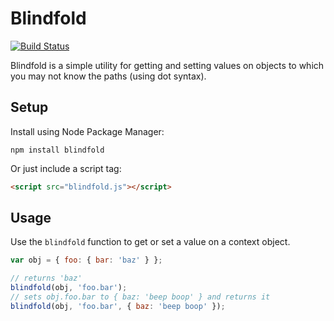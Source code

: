 Blindfold
=========

[![Build Status](https://travis-ci.org/gordonwritescode/blindfold.svg)](https://travis-ci.org/gordonwritescode/blindfold)

Blindfold is a simple utility for getting and setting values on objects to
which you may not know the paths (using dot syntax).

## Setup

Install using Node Package Manager:

```
npm install blindfold
```

Or just include a script tag:

```html
<script src="blindfold.js"></script>
```

## Usage

Use the `blindfold` function to get or set a value on a context object.

```js
var obj = { foo: { bar: 'baz' } };

// returns 'baz'
blindfold(obj, 'foo.bar');
// sets obj.foo.bar to { baz: 'beep boop' } and returns it
blindfold(obj, 'foo.bar', { baz: 'beep boop' });
```
